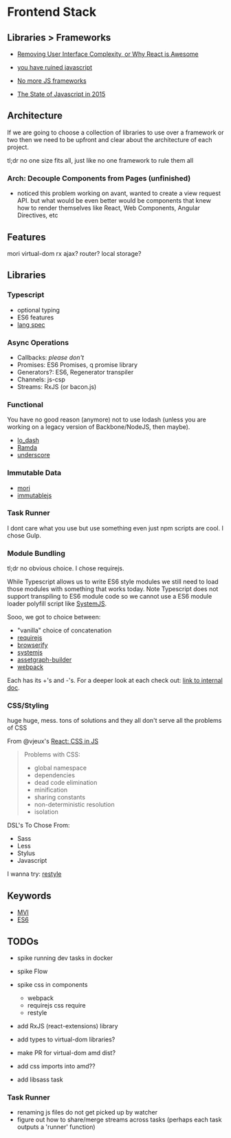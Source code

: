 # Frontend Stack

## Libraries > Frameworks

- [Removing User Interface Complexity, or Why React is Awesome](http://jlongster.com/Removing-User-Interface-Complexity,-or-Why-React-is-Awesome)

- [you have ruined javascript](http://codeofrob.com/entries/you-have-ruined-javascript.html)

- [No more JS frameworks](http://bitworking.org/news/2014/05/zero_framework_manifesto)

- [The State of Javascript in 2015](http://www.breck-mckye.com/blog/2014/12/the-state-of-javascript-in-2015/)

## Architecture
If we are going to choose a collection of libraries to use over a framework or two then we need to be upfront and clear about the architecture of each project.

tl;dr no one size fits all, just like no one framework to rule them all

### Arch: Decouple Components from Pages (unfinished)
- noticed this problem working on avant, wanted to create a view request API. but what would be even better would be components that knew how to render themselves like React, Web Components, Angular Directives, etc

## Features

mori
virtual-dom
rx
ajax?
router?
local storage?

## Libraries

### Typescript

- optional typing
- ES6 features
- [lang spec](http://www.typescriptlang.org/Content/TypeScript%20Language%20Specification.pdf)


### Async Operations

- Callbacks: *please don't*
- Promises: ES6 Promises, q promise library
- Generators?: ES6, Regenerator transpiler
- Channels: js-csp
- Streams: RxJS (or bacon.js)


### Functional

You have no good reason (anymore) not to use lodash (unless you are working on a legacy version of Backbone/NodeJS, then maybe).

- [lo_dash](https://lodash.com/)
- [Ramda](http://ramdajs.com/)
- [underscore](http://underscorejs.org/)


### Immutable Data

- [mori](https://github.com/swannodette/mori)
- [immutablejs](https://github.com/facebook/immutable-js)


### Task Runner

I dont care what you use but use something even just npm scripts are cool.  I chose Gulp.


### Module Bundling
tl;dr no obvious choice. I chose requirejs.

While Typescript allows us to write ES6 style modules we still need to load those modules with something that works today. Note Typescript does not support transpiling to ES6 module code so we cannot use a ES6 module loader polyfill script like [SystemJS](https://github.com/systemjs/systemjs).

Sooo, we got to choice between:
- "vanilla" choice of concatenation
- [requirejs](http://requirejs.org/)
- [browserify](http://browserify.org/)
- [systemjs](https://github.com/systemjs/systemjs)
- [assetgraph-builder](https://github.com/assetgraph/assetgraph-builder)
- [webpack]()

Each has its +'s and -'s.  For a deeper look at each check out: [link to internal doc]().

### CSS/Styling

huge huge, mess. tons of solutions and they all don't serve all the problems of CSS

From @vjeux's [React: CSS in JS](https://speakerdeck.com/vjeux/react-css-in-js)
> Problems with CSS:
> - global namespace
> - dependencies
> - dead code elimination
> - minification
> - sharing constants
> - non-deterministic resolution
> - isolation

DSL's To Chose From:
- Sass
- Less
- Stylus
- Javascript

I wanna try: [restyle](https://github.com/WebReflection/restyle)

## Keywords
- [MVI](http://futurice.com/blog/reactive-mvc-and-the-virtual-dom)
- [ES6](http://en.wikipedia.org/wiki/ECMAScript#ECMAScript_Harmony_.286th_Edition.29)


## TODOs
- spike running dev tasks in docker

- spike Flow
- spike css in components
  - webpack
  - requirejs css require
  - restyle

- add RxJS (react-extensions) library
- add types to virtual-dom libraries?
- make PR for virtual-dom amd dist?
- add css imports into amd??
- add libsass task

### Task Runner
- renaming js files do not get picked up by watcher
- figure out how to share/merge streams across tasks (perhaps each task outputs a 'runner' function)
